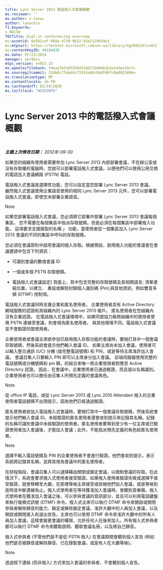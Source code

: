 ```yaml
---
title: Lync Server 2013 電話撥入式會議概觀
ms.reviewer: ''
ms.author: v-lanac
author: lanachin
f1.keywords:
- NOCSH
TOCTitle: Dial-in conferencing overview
ms:assetid: 6e581cef-960a-4730-8b22-91b2129d34e3
ms:mtpsurl: https://technet.microsoft.com/en-us/library/Gg398524(v=OCS.15)
ms:contentKeyID: 48184436
ms.date: 07/23/2014
manager: serdars
mtps_version: v=OCS.15
ms.openlocfilehash: fdeaa7b53dfd39415dd729404b1b3a14dee29c7c
ms.sourcegitcommit: 33db8c7febd4cf1591e8dcbbdfd6fc8e8925896e
ms.translationtype: MT
ms.contentlocale: zh-TW
ms.lasthandoff: 02/19/2020
ms.locfileid: "42153875"
---
```

<div data-xmlns="http://www.w3.org/1999/xhtml">

<div class="topic" data-xmlns="http://www.w3.org/1999/xhtml" data-msxsl="urn:schemas-microsoft-com:xslt" data-cs="http://msdn.microsoft.com/">

<div data-asp="https://msdn2.microsoft.com/asp">

# <a name="overview-of-dial-in-conferencing-in-lync-server-2013"></a>Lync Server 2013 中的電話撥入式會議概觀

</div>

<div id="mainSection">

<div id="mainBody">

<span> </span>

_**主題上次修改日期：** 2012年-09-30_

如果您的組織有使用者需要參加 Lync Server 2013 內部部署會議，不在辦公室或沒有存取權的電腦時，您就可以部署電話撥入式會議，以便他們可以使用公用交換的電話加入會議網路 (PSTN) 電話。

電話撥入式會議是選擇性功能，您可以設定當您部署 Lync Server 2013 會議。 雖然撥入式會議使用企業語音使用的相同 Lync Server 2013 元件，您可以部署電話撥入式會議，即使您未部署企業語音。

<div>


> [!NOTE]  
> 如果您部署電話撥入式會議，您必須將它部署中部署 Lync Server 2013 會議每個集區。 您不需要在每個集區中指派存取號碼，但是必須在每個集區中部署撥入功能。 這項要求支援錄製的名稱 」 功能，當使用者從一個集區加入 Lync Server 2013 會議的不同的集區中呼叫的存取號碼。



</div>

您必須在會議原則中啟用會議的撥入存取。根據預設，啟用撥入功能的會議會在會議邀請中包含下列資訊：

  - 可識別會議的數值會議 ID

  - 一個或多個 PSTN 存取號碼。

  - 電話撥入式會議設定] 頁面上，其中包含完整的存取號碼及其相關語言; 清單連結位置，以建立、 重設或解除封鎖個人識別碼 (Pin);與其他資訊，例如雙音多頻 (DTMF) 控制項。

電話撥入式會議同時支援企業和匿名使用者。 企業使用者具有 Active Directory 網域服務的認證和其組織內的 Lync Server 2013 帳戶。 匿名使用者在您組織內沒有企業認證。 在電話撥入式會議環境中，如果同盟協力廠商組織中的使用者使用 PSTN 連線至會議，則會視為匿名使用者。 與其他環境不同，電話撥入式會議並不會驗證同盟使用者。

企業使用者或會議主席欲參加已啟用撥入存取功能的會議時，要撥打其中一個會議存取號碼，然後系統會提示他們輸入會議 ID。 如果主席尚未加入會議，使用者可以輸入整合通訊 (UC) 分機 (或完整電話號碼) 和 PIN，或是等待主席准許加入會議。 會議召集人只要輸入 PIN 即可以主席身分加入會議。 前端伺服器使用完整的電話號碼或分機號碼和 pin 碼，的組合來唯一將企業使用者對應至 Active Directory 認證。 因此，在會議中，企業使用者已通過驗證，而且是以名稱識別。 企業使用者也可以擔任由召集人所預先定義的會議角色。

<div>


> [!NOTE]  
> 從 office IP 電話，或從 Lync Server 2013 或 Lync 2010 Attendant 撥入的企業使用者電話號碼不出現提示，因為他們已經通過驗證。



</div>

匿名使用者欲加入電話撥入式會議時，要撥打其中一個會議存取號碼，然後系統會提示他們輸入會議 ID。未經驗證的匿名使用者還會收到提示來記錄其名稱。記錄的名稱可識別會議中未經驗證的使用者。匿名使用者要等到至少有一位主席或已驗證使用者加入會議後，才能加入會議；此外，不能指派預先定義的角色給匿名使用者。

<div>


> [!NOTE]  
> 選擇不輸入電話號碼及 PIN 的企業使用者不會進行驗證。他們會收到提示，表示系統將記錄其名稱，並將其視為會議中的匿名使用者。



</div>

在排程階段，會議召集人可以選擇藉由關閉或鎖定會議，以限制會議的存取。在此情況下，系統會要求撥入式使用者接受驗證。如果撥入使用者驗證失敗或選擇不接受驗證，就會移轉至大廳，在那裡等候主席接受或拒絕他們加入會議，或是等候到逾時並中斷連線為止。撥入式使用者在等待獲准加入會議時，會聽到音樂聲。撥入式使用者在獲准加入會議之後，可以參與會議的音訊部分，並且可以利用電話鍵盤來執行複頻式訊號 (DTMF) 命令。撥入式主席可以執行 DTMF 命令來開啟或關閉參與者解除靜音的能力、鎖定或解除鎖定會議、准許大廳中的人員加入會議，以及開啟或關閉進入和退出宣告。主席也可以使用 DTMF 命令來准許大廳中的所有人員加入會議，這樣會變更會議的權限，允許任何人在後來加入。所有撥入式參與者都可以執行 DTMF 命令來聽取說明、聽取會議名冊，以及將自己靜音。

撥入式參與者 (不管他們是不是從 PSTN 撥入) 在會議期間會聽到個人宣告 (例如他們是否被靜音或解除靜音、已在錄製會議，或是有人在大廳等候)。

<div>


> [!NOTE]  
> 透過按下連結 (而非撥入) 方式來加入會議的參與者，不會聽到個人宣告。



</div>

</div>

<span> </span>

</div>

</div>

</div>

